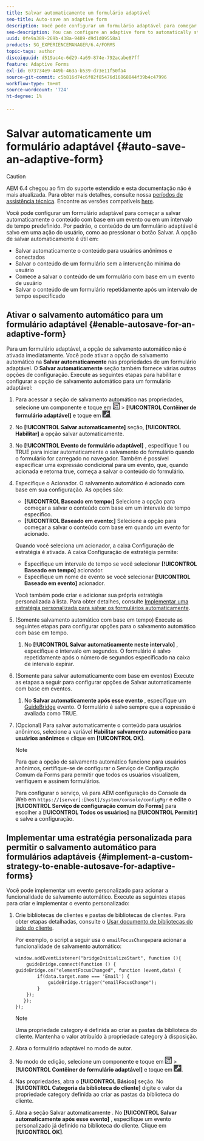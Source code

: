 ```yaml
---
title: Salvar automaticamente um formulário adaptável
seo-title: Auto-save an adaptive form
description: Você pode configurar um formulário adaptável para começar a salvar automaticamente o conteúdo com base em um evento ou em um intervalo de tempo predefinido
seo-description: You can configure an adaptive form to automatically start saving the content based on an event or a pre-defined time-interval
uuid: 0fe9a389-269b-438a-9489-d9d1d09558a1
products: SG_EXPERIENCEMANAGER/6.4/FORMS
topic-tags: author
discoiquuid: d519ac4e-6d29-4a69-874e-792acabe87ff
feature: Adaptive Forms
exl-id: 073734e9-449b-463a-b539-d73e11f50fa4
source-git-commit: c5b816d74c6f02f85476d16868844f39b4c47996
workflow-type: tm+mt
source-wordcount: '724'
ht-degree: 1%

---
```


# Salvar automaticamente um formulário adaptável {#auto-save-an-adaptive-form}

>[!CAUTION]
>
>AEM 6.4 chegou ao fim do suporte estendido e esta documentação não é mais atualizada. Para obter mais detalhes, consulte nossa [períodos de assistência técnica](https://helpx.adobe.com/br/support/programs/eol-matrix.html). Encontre as versões compatíveis [here](https://experienceleague.adobe.com/docs/).

Você pode configurar um formulário adaptável para começar a salvar automaticamente o conteúdo com base em um evento ou em um intervalo de tempo predefinido. Por padrão, o conteúdo de um formulário adaptável é salvo em uma ação do usuário, como ao pressionar o botão Salvar. A opção de salvar automaticamente é útil em:

* Salvar automaticamente o conteúdo para usuários anônimos e conectados
* Salvar o conteúdo de um formulário sem a intervenção mínima do usuário
* Comece a salvar o conteúdo de um formulário com base em um evento de usuário
* Salvar o conteúdo de um formulário repetidamente após um intervalo de tempo especificado

## Ativar o salvamento automático para um formulário adaptável {#enable-autosave-for-an-adaptive-form}

Para um formulário adaptável, a opção de salvamento automático não é ativada imediatamente. Você pode ativar a opção de salvamento automático na **Salvar automaticamente** nas propriedades de um formulário adaptável. O **Salvar automaticamente** seção também fornece várias outras opções de configuração. Execute as seguintes etapas para habilitar e configurar a opção de salvamento automático para um formulário adaptável:

1. Para acessar a seção de salvamento automático nas propriedades, selecione um componente e toque em ![nível de campo](assets/field-level.png) > **[!UICONTROL Contêiner de formulário adaptável]** e toque em ![cmppr](assets/cmppr.png).
1. No **[!UICONTROL Salvar automaticamente]** seção, **[!UICONTROL Habilitar]** a opção salvar automaticamente.
1. No **[!UICONTROL Evento de formulário adaptável]** , especifique 1 ou TRUE para iniciar automaticamente o salvamento do formulário quando o formulário for carregado no navegador. Também é possível especificar uma expressão condicional para um evento, que, quando acionada e retorna true, começa a salvar o conteúdo do formulário.
1. Especifique o Acionador. O salvamento automático é acionado com base em sua configuração. As opções são:

   * **[!UICONTROL Baseado em tempo:]** Selecione a opção para começar a salvar o conteúdo com base em um intervalo de tempo específico.
   * **[!UICONTROL Baseado em evento:]** Selecione a opção para começar a salvar o conteúdo com base em quando um evento for acionado.

   Quando você seleciona um acionador, a caixa Configuração de estratégia é ativada. A caixa Configuração de estratégia permite:

   * Especifique um intervalo de tempo se você selecionar **[!UICONTROL Baseado em tempo]** acionador.
   * Especifique um nome de evento se você selecionar **[!UICONTROL Baseado em evento]** acionador.

   Você também pode criar e adicionar sua própria estratégia personalizada à lista. Para obter detalhes, consulte [Implementar uma estratégia personalizada para salvar os formulários automaticamente](/help/forms/using/auto-save-an-adaptive-form.md#p-implement-a-custom-strategy-to-enable-autosave-for-adaptive-forms-p).

1. (Somente salvamento automático com base em tempo) Execute as seguintes etapas para configurar opções para o salvamento automático com base em tempo.

   1. No **[!UICONTROL Salvar automaticamente neste intervalo]** , especifique o intervalo em segundos. O formulário é salvo repetidamente após o número de segundos especificado na caixa de intervalo expirar.

1. (Somente para salvar automaticamente com base em eventos) Execute as etapas a seguir para configurar opções de Salvar automaticamente com base em eventos.

   1. No **Salvar automaticamente após esse evento** , especifique um [GuideBridge](https://helpx.adobe.com/aem-forms/6/javascript-api/GuideBridge.html) evento. O formulário é salvo sempre que a expressão é avaliada como TRUE.

1. (Opcional) Para salvar automaticamente o conteúdo para usuários anônimos, selecione a variável **Habilitar salvamento automático para usuários anônimos** e clique em **[!UICONTROL OK]**.

   >[!NOTE]
   >
   >Para que a opção de salvamento automático funcione para usuários anônimos, certifique-se de configurar o Serviço de Configuração Comum da Forms para permitir que todos os usuários visualizem, verifiquem e assinem formulários.
   >
   >Para configurar o serviço, vá para AEM configuração do Console da Web em `https://[server]:[host]/system/console/configMgr` e edite o **[!UICONTROL Serviço de configuração comum do Forms]** para escolher a **[!UICONTROL Todos os usuários]** na **[!UICONTROL Permitir]** e salve a configuração.

## Implementar uma estratégia personalizada para permitir o salvamento automático para formulários adaptáveis {#implement-a-custom-strategy-to-enable-autosave-for-adaptive-forms}

Você pode implementar um evento personalizado para acionar a funcionalidade de salvamento automático. Execute as seguintes etapas para criar e implementar o evento personalizado:

1. Crie bibliotecas de clientes e pastas de bibliotecas de clientes. Para obter etapas detalhadas, consulte o [Usar documento de bibliotecas do lado do cliente](/help/sites-developing/clientlibs.md).

   Por exemplo, o script a seguir usa o `emailFocusChange`para acionar a funcionalidade de salvamento automático:

   ```
   window.addEventListener("bridgeInitializeStart", function (){   
       guideBridge.connect(function () { guideBridge.on("elementFocusChanged", function (event,data) { 
           if(data.target.name === 'Email') {
               guideBridge.trigger("emailFocusChange");
           }
       });
      });
   });
   ```

   >[!NOTE]
   >
   >Uma propriedade category é definida ao criar as pastas da biblioteca do cliente. Mantenha o valor atribuído à propriedade category à disposição.

1. Abra o formulário adaptável no modo de autor.

1. No modo de edição, selecione um componente e toque em ![nível de campo](assets/field-level.png) > **[!UICONTROL Contêiner de formulário adaptável]** e toque em ![cmppr](assets/cmppr.png).
1. Nas propriedades, abra o **[!UICONTROL Básico]** seção. No **[!UICONTROL Categoria da biblioteca do cliente]** digite o valor da propriedade category definida ao criar as pastas da biblioteca do cliente.
1. Abra a seção Salvar automaticamente . No **[!UICONTROL Salvar automaticamente após esse evento]** , especifique um evento personalizado já definido na biblioteca do cliente. Clique em **[!UICONTROL OK]**.
